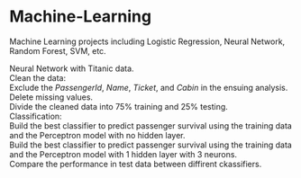 # Machine-Learning
Machine Learning projects including Logistic Regression, Neural Network, Random Forest, SVM, etc.

Neural Network with Titanic data.  
Clean the data:   
Exclude the _PassengerId_, _Name_, _Ticket_, and _Cabin_ in the ensuing analysis.  
Delete missing values.  
Divide the cleaned data into 75% training and 25% testing.  
Classification:  
Build the best classifier to predict passenger survival using the training data and the Perceptron model with no hidden layer.  
Build the best classifier to predict passenger survival using the training data and the Perceptron model with 1 hidden layer with 3 neurons.  
Compare the performance in test data between diffirent ckassifiers.  
